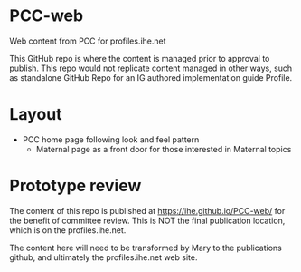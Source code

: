 # PCC-web
Web content from PCC for profiles.ihe.net

This GitHub repo is where the content is managed prior to approval to publish. This repo would not replicate content managed in other ways, such as standalone GitHub Repo for an IG authored implementation guide Profile.

# Layout

* PCC home page following look and feel pattern 
  * Maternal page as a front door for those interested in Maternal topics

# Prototype review

The content of this repo is published at https://ihe.github.io/PCC-web/ for the benefit of committee review. This is NOT the final publication location, which is on the profiles.ihe.net.

The content here will need to be transformed by Mary to the publications github, and ultimately the profiles.ihe.net web site.

